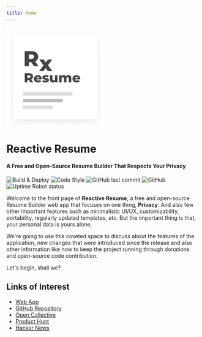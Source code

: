 ```yaml
---
title: Home
---
```


<img src="./images/logo.png" width="256px">

# Reactive Resume

#### A Free and Open-Source Resume Builder That Respects Your Privacy

![Build & Deploy](https://github.com/AmruthPillai/Reactive-Resume/workflows/Build%20&%20Deploy/badge.svg)
![Code Style](https://badgen.net/badge/code%20style/airbnb/ff5a5f?icon=airbnb)
![GitHub last commit](https://img.shields.io/github/last-commit/AmruthPillai/Reactive-Resume)
![GitHub](https://img.shields.io/github/license/AmruthPillai/Reactive-Resume)
![Uptime Robot status](https://img.shields.io/uptimerobot/status/m784631082-7c9a2e95377145a9cbaadc18)

Welcome to the front page of **Reactive Resume**, a free and open-source Resume Builder web app that focuses on one thing, **Privacy**. And also few other important features such as minimalistic UI/UX, customizability, portability, regularly updated templates, etc. But the important thing is that, your personal data is yours alone.

We're going to use this coveted space to discuss about the features of the application, new changes that were introduced since the release and also other information like how to keep the project running through donations and open-source code contribution.

Let's begin, shall we?

## Links of Interest

- [Web App ](https://rxresu.me/)
- [GitHub Repository ](https://github.com/AmruthPillai/Reactive-Resume)
- [Open Collective ](https://opencollective.com/reactive-resume)
- [Product Hunt ](https://www.producthunt.com/posts/reactive-resume)
- [Hacker News ](https://news.ycombinator.com/item?id=22709183)
